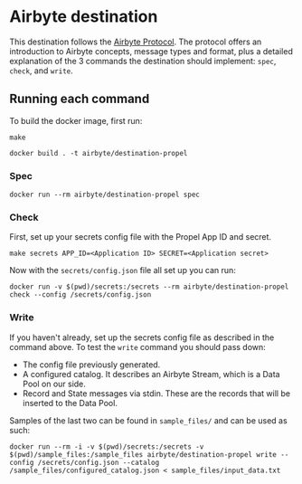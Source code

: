 # Airbyte destination

This destination follows the [Airbyte Protocol](https://docs.airbyte.com/understanding-airbyte/airbyte-protocol). 
The protocol offers an introduction to Airbyte concepts, message types and format, plus a detailed explanation of the 3 commands the destination should implement: `spec`, `check`, and `write`.

## Running each command

To build the docker image, first run:
```shell
make
```

```shell
docker build . -t airbyte/destination-propel
```

### Spec
```shell
docker run --rm airbyte/destination-propel spec
```

### Check
First, set up your secrets config file with the Propel App ID and secret.
```shell
make secrets APP_ID=<Application ID> SECRET=<Application secret>
```
Now with the `secrets/config.json` file all set up you can run:
```shell
docker run -v $(pwd)/secrets:/secrets --rm airbyte/destination-propel check --config /secrets/config.json
```

### Write
If you haven't already, set up the secrets config file as described in the command above.
To test the `write` command you should pass down:
- The config file previously generated.
- A configured catalog. It describes an Airbyte Stream, which is a Data Pool on our side.
- Record and State messages via stdin. These are the records that will be inserted to the Data Pool.

Samples of the last two can be found in `sample_files/` and can be used as such:
```shell
docker run --rm -i -v $(pwd)/secrets:/secrets -v $(pwd)/sample_files:/sample_files airbyte/destination-propel write --config /secrets/config.json --catalog /sample_files/configured_catalog.json < sample_files/input_data.txt
```